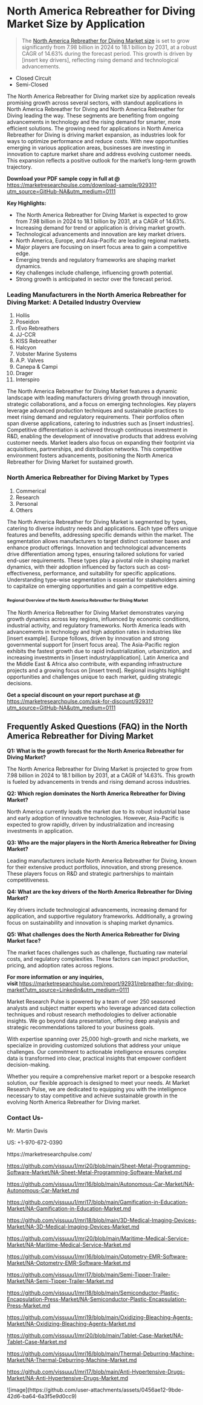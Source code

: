 <h1>North America Rebreather for Diving Market&nbsp;Size by Application</h1><blockquote><p>The <a href="https://marketresearchpulse.com/download-sample/92931?utm_source=GitHub-NA&amp;utm_medium=0111">North America Rebreather for Diving Market size</a> is set to grow significantly from 7.98 billion in 2024 to 18.1 billion by 2031, at a robust CAGR of 14.63% during the forecast period. This growth is driven by [insert key drivers], reflecting rising demand and technological advancements.</p></blockquote><ul><li>Closed Circuit <li> Semi-Closed</li></ul><p>The North America Rebreather for Diving market size by application reveals promising growth across several sectors, with standout applications in North America Rebreather for Diving and North America Rebreather for Diving leading the way. These segments are benefiting from ongoing advancements in technology and the rising demand for smarter, more efficient solutions. The growing need for applications in North America Rebreather for Diving is driving market expansion, as industries look for ways to optimize performance and reduce costs. With new opportunities emerging in various application areas, businesses are investing in innovation to capture market share and address evolving customer needs. This expansion reflects a positive outlook for the market’s long-term growth trajectory.</p><p><strong>Download your PDF sample copy in full at @ </strong><a href="https://marketresearchpulse.com/download-sample/92931?utm_source=GitHub-NA&amp;utm_medium=0111">https://marketresearchpulse.com/download-sample/92931?utm_source=GitHub-NA&amp;utm_medium=0111</a></p><p><strong>Key Highlights: </strong></p><ul><li>The North America Rebreather for Diving Market is expected to grow from 7.98 billion in 2024 to 18.1 billion by 2031, at a CAGR of 14.63%.</li><li>Increasing demand for trend or application is driving market growth.</li><li>Technological advancements and innovation are key market drivers.</li><li>North America, Europe, and Asia-Pacific are leading regional markets.</li><li>Major players are focusing on insert focus area to gain a competitive edge.</li><li>Emerging trends and regulatory frameworks are shaping market dynamics.</li><li>Key challenges include challenge, influencing growth potential.</li><li>Strong growth is anticipated in sector over the forecast period.</li></ul><h3>Leading Manufacturers in the North America Rebreather for Diving Market: A Detailed Industry Overview</h3><ol><li>Hollis</li><li>Poseidon</li><li>rEvo Rebreathers</li><li>JJ-CCR</li><li>KISS Rebreather</li><li>Halcyon</li><li>Vobster Marine Systems</li><li>A.P. Valves</li><li>Canepa & Campi</li><li>Drager</li><li>Interspiro</li></ol><div class="flex max-w-full flex-col flex-grow"><div class="min-h-8 text-message flex w-full flex-col items-end gap-2 whitespace-normal break-words [.text-message+&amp;]:mt-5" dir="auto" data-message-author-role="assistant" data-message-id="fd8432e4-4910-450d-b182-61b7bfb0a01f" data-message-model-slug="gpt-4o"><div class="flex w-full flex-col gap-1 empty:hidden first:pt-[3px]"><div class="markdown prose w-full break-words dark:prose-invert light"><p>The North America Rebreather for Diving Market features a dynamic landscape with leading manufacturers driving growth through innovation, strategic collaborations, and a focus on emerging technologies. Key players leverage advanced production techniques and sustainable practices to meet rising demand and regulatory requirements. Their portfolios often span diverse applications, catering to industries such as [insert industries]. Competitive differentiation is achieved through continuous investment in R&amp;D, enabling the development of innovative products that address evolving customer needs. Market leaders also focus on expanding their footprint via acquisitions, partnerships, and distribution networks. This competitive environment fosters advancements, positioning the North America Rebreather for Diving Market for sustained growth.</p></div></div></div></div><h3>North America Rebreather for Diving Market by Types</h3><ol><li>Commerical <li> Research <li> Personal <li> Others</li></ol><div class="flex max-w-full flex-col flex-grow"><div class="min-h-8 text-message flex w-full flex-col items-end gap-2 whitespace-normal break-words [.text-message+&amp;]:mt-5" dir="auto" data-message-author-role="assistant" data-message-id="084470be-0bb7-4664-bddf-5156b4f41249" data-message-model-slug="gpt-4o-mini"><div class="flex w-full flex-col gap-1 empty:hidden first:pt-[3px]"><div class="markdown prose w-full break-words dark:prose-invert light"><p>The North America Rebreather for Diving Market is segmented by types, catering to diverse industry needs and applications. Each type offers unique features and benefits, addressing specific demands within the market. The segmentation allows manufacturers to target distinct customer bases and enhance product offerings. Innovation and technological advancements drive differentiation among types, ensuring tailored solutions for varied end-user requirements. These types play a pivotal role in shaping market dynamics, with their adoption influenced by factors such as cost-effectiveness, performance, and suitability for specific applications. Understanding type-wise segmentation is essential for stakeholders aiming to capitalize on emerging opportunities and gain a competitive edge.</p></div></div></div></div><h3><span style="font-size: 11px;">Regional Overview of the North America Rebreather for Diving Market</span></h3><div class="flex max-w-full flex-col flex-grow"><div class="min-h-8 text-message flex w-full flex-col items-end gap-2 whitespace-normal break-words [.text-message+&amp;]:mt-5" dir="auto" data-message-author-role="assistant" data-message-id="e9038762-ce64-4e30-91c9-9bd413514231" data-message-model-slug="gpt-4o-mini"><div class="flex w-full flex-col gap-1 empty:hidden first:pt-[3px]"><div class="markdown prose w-full break-words dark:prose-invert light"><p>The North America Rebreather for Diving Market demonstrates varying growth dynamics across key regions, influenced by economic conditions, industrial activity, and regulatory frameworks. North America leads with advancements in technology and high adoption rates in industries like [insert example]. Europe follows, driven by innovation and strong governmental support for [insert focus area]. The Asia-Pacific region exhibits the fastest growth due to rapid industrialization, urbanization, and increasing investments in [insert industry/application]. Latin America and the Middle East &amp; Africa also contribute, with expanding infrastructure projects and a growing focus on [insert trend]. Regional insights highlight opportunities and challenges unique to each market, guiding strategic decisions.</p></div></div></div></div><p><strong>Get a special discount on your report purchase at @ </strong><a href="https://marketresearchpulse.com/ask-for-discount/92931?utm_source=GitHub-NA&amp;utm_medium=0111">https://marketresearchpulse.com/ask-for-discount/92931?utm_source=GitHub-NA&amp;utm_medium=0111</a></p><h2>Frequently Asked Questions (FAQ) in the North America Rebreather for Diving Market</h2><p><strong>Q1: What is the growth forecast for the North America Rebreather for Diving Market?</strong></p><p>The North America Rebreather for Diving Market is projected to grow from 7.98 billion in 2024 to 18.1 billion by 2031, at a CAGR of 14.63%. This growth is fueled by advancements in trends and rising demand across industries.</p><p><strong>Q2: Which region dominates the North America Rebreather for Diving Market?</strong></p><p>North America currently leads the market due to its robust industrial base and early adoption of innovative technologies. However, Asia-Pacific is expected to grow rapidly, driven by industrialization and increasing investments in application.</p><p><strong>Q3: Who are the major players in the North America Rebreather for Diving Market?</strong></p><p>Leading manufacturers include North America Rebreather for Diving, known for their extensive product portfolios, innovation, and strong presence. These players focus on R&amp;D and strategic partnerships to maintain competitiveness.</p><p><strong>Q4: What are the key drivers of the North America Rebreather for Diving Market?</strong></p><p>Key drivers include technological advancements, increasing demand for application, and supportive regulatory frameworks. Additionally, a growing focus on sustainability and innovation is shaping market dynamics.</p><p><strong>Q5: What challenges does the North America Rebreather for Diving Market face?</strong></p><p>The market faces challenges such as challenge, fluctuating raw material costs, and regulatory complexities. These factors can impact production, pricing, and adoption rates across regions.</p><p><strong>For more information or any inquiries, visit&nbsp;</strong><a href="https://marketresearchpulse.com/report/92931/rebreather-for-diving-market?utm_source=Linkedin&utm_medium=0111">https://marketresearchpulse.com/report/92931/rebreather-for-diving-market?utm_source=Linkedin&utm_medium=0111</a></p><p>Market Research Pulse is powered by a team of over 250 seasoned analysts and subject matter experts who leverage advanced data collection techniques and robust research methodologies to deliver actionable insights. We go beyond data presentation, offering deep analysis and strategic recommendations tailored to your business goals.</p><p>With expertise spanning over 25,000 high-growth and niche markets, we specialize in providing customized solutions that address your unique challenges. Our commitment to actionable intelligence ensures complex data is transformed into clear, practical insights that empower confident decision-making.</p><p>Whether you require a comprehensive market report or a bespoke research solution, our flexible approach is designed to meet your needs. At Market Research Pulse, we are dedicated to equipping you with the intelligence necessary to stay competitive and achieve sustainable growth in the evolving North America Rebreather for Diving market.</p><h3><strong>Contact Us-</strong></h3><p>Mr. Martin Davis</p><p>US: +1-970-672-0390</p><p>https://marketresearchpulse.com/</p><p><a href="https://github.com/vissuuu1/mri20/blob/main/Sheet-Metal-Programming-Software-Market/NA-Sheet-Metal-Programming-Software-Market.md">https://github.com/vissuuu1/mri20/blob/main/Sheet-Metal-Programming-Software-Market/NA-Sheet-Metal-Programming-Software-Market.md</a></p><p><a href="https://github.com/vissuuu1/mri16/blob/main/Autonomous-Car-Market/NA-Autonomous-Car-Market.md">https://github.com/vissuuu1/mri16/blob/main/Autonomous-Car-Market/NA-Autonomous-Car-Market.md</a></p><p><a href="https://github.com/vissuuu1/mri17/blob/main/Gamification-in-Education-Market/NA-Gamification-in-Education-Market.md">https://github.com/vissuuu1/mri17/blob/main/Gamification-in-Education-Market/NA-Gamification-in-Education-Market.md</a></p><p><a href="https://github.com/vissuuu1/mri18/blob/main/3D-Medical-Imaging-Devices-Market/NA-3D-Medical-Imaging-Devices-Market.md">https://github.com/vissuuu1/mri18/blob/main/3D-Medical-Imaging-Devices-Market/NA-3D-Medical-Imaging-Devices-Market.md</a></p><p><a href="https://github.com/vissuuu1/mri20/blob/main/Maritime-Medical-Service-Market/NA-Maritime-Medical-Service-Market.md">https://github.com/vissuuu1/mri20/blob/main/Maritime-Medical-Service-Market/NA-Maritime-Medical-Service-Market.md</a></p><p><a href="https://github.com/vissuuu1/mri16/blob/main/Optometry-EMR-Software-Market/NA-Optometry-EMR-Software-Market.md">https://github.com/vissuuu1/mri16/blob/main/Optometry-EMR-Software-Market/NA-Optometry-EMR-Software-Market.md</a></p><p><a href="https://github.com/vissuuu1/mri17/blob/main/Semi-Tipper-Trailer-Market/NA-Semi-Tipper-Trailer-Market.md">https://github.com/vissuuu1/mri17/blob/main/Semi-Tipper-Trailer-Market/NA-Semi-Tipper-Trailer-Market.md</a></p><p><a href="https://github.com/vissuuu1/mri18/blob/main/Semiconductor-Plastic-Encapsulation-Press-Market/NA-Semiconductor-Plastic-Encapsulation-Press-Market.md">https://github.com/vissuuu1/mri18/blob/main/Semiconductor-Plastic-Encapsulation-Press-Market/NA-Semiconductor-Plastic-Encapsulation-Press-Market.md</a></p><p><a href="https://github.com/vissuuu1/mri19/blob/main/Oxidizing-Bleaching-Agents-Market/NA-Oxidizing-Bleaching-Agents-Market.md">https://github.com/vissuuu1/mri19/blob/main/Oxidizing-Bleaching-Agents-Market/NA-Oxidizing-Bleaching-Agents-Market.md</a></p><p><a href="https://github.com/vissuuu1/mri20/blob/main/Tablet-Case-Market/NA-Tablet-Case-Market.md">https://github.com/vissuuu1/mri20/blob/main/Tablet-Case-Market/NA-Tablet-Case-Market.md</a></p><p><a href="https://github.com/vissuuu1/mri16/blob/main/Thermal-Deburring-Machine-Market/NA-Thermal-Deburring-Machine-Market.md">https://github.com/vissuuu1/mri16/blob/main/Thermal-Deburring-Machine-Market/NA-Thermal-Deburring-Machine-Market.md</a></p><p><a href="https://github.com/vissuuu1/mri17/blob/main/Anti-Hypertensive-Drugs-Market/NA-Anti-Hypertensive-Drugs-Market.md">https://github.com/vissuuu1/mri17/blob/main/Anti-Hypertensive-Drugs-Market/NA-Anti-Hypertensive-Drugs-Market.md</a></p>
![image](https://github.com/user-attachments/assets/0456ae12-9bde-42d6-ba64-6a3f5e9d0cc9)
